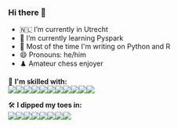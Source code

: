 ### Hi there 👋

<!--
**zoneout215/zoneout215** is a ✨ _special_ ✨ repository because its `README.md` (this file) appears on your GitHub profile.

Here are some ideas to get you started:
-->

- 🇳🇱 I’m currently in Utrecht
- 🌱 I’m currently learning Pyspark
- 🤖 Most of the time I'm writing on Python and R  
- 😄 Pronouns: he/him
- ♟️ Amateur chess enjoyer

🦾 **I'm skilled with:**  
<img src="https://camo.githubusercontent.com/a71f1a20d58a3506dd5f32dcb31461bd5102a0bd33dbf49db9195c589eaca8d7/68747470733a2f2f696d672e736869656c64732e696f2f62616467652f707974686f6e2532302d2532333134333534432e7376673f267374796c653d666f722d7468652d6261646765266c6f676f3d707974686f6e266c6f676f436f6c6f723d7768697465"><img src='https://img.shields.io/badge/Apache%20Spark-E25A1C.svg?style=for-the-badge&logo=Apache-Spark&logoColor=white'><img src="https://camo.githubusercontent.com/c7b7cc7ee69f29e63d868190f2c26df123e4a5cdd2b87c7da409397bfd64020c/68747470733a2f2f696d672e736869656c64732e696f2f62616467652f70616e6461732532302d2532333135303435382e7376673f267374796c653d666f722d7468652d6261646765266c6f676f3d70616e646173266c6f676f436f6c6f723d7768697465"><img src ="https://camo.githubusercontent.com/7adba513e360fc04d78fe10bb6d810150ce502fc692be52905f923385655c04d/68747470733a2f2f696d672e736869656c64732e696f2f62616467652f4a7570797465722532302d2532334633373632362e7376673f267374796c653d666f722d7468652d6261646765266c6f676f3d4a757079746572266c6f676f436f6c6f723d7768697465"><img src ="https://img.shields.io/badge/r-%23276DC3.svg?style=for-the-badge&logo=r&logoColor=white]"><img src ="https://img.shields.io/badge/Matplotlib-%23ffffff.svg?style=for-the-badge&logo=Matplotlib&logoColor=black"><img src= "https://img.shields.io/badge/numpy-%23013243.svg?style=for-the-badge&logo=numpy&logoColor=white)"><img src=https://camo.githubusercontent.com/22d1116e541b7b380161ed7c77ceb24e5e88a71acbec6d9dae7a5624b23a46fd/68747470733a2f2f696d672e736869656c64732e696f2f62616467652f6769742532302d2532334630353033332e7376673f267374796c653d666f722d7468652d6261646765266c6f676f3d676974266c6f676f436f6c6f723d7768697465><img src = "https://img.shields.io/badge/terraform-%235835CC.svg?style=for-the-badge&logo=terraform&logoColor=white"><img src ="https://img.shields.io/badge/GNU%20Bash-4EAA25.svg?style=for-the-badge&logo=Bash&logoColor=white"><img src='https://img.shields.io/badge/Apache%20Hadoop-66CCFF.svg?style=for-the-badge&logo=Apache-Hadoop&logoColor=black'>

🛠 **I dipped my toes in:**  
<img src = "https://camo.githubusercontent.com/11471bdc4fd1c7f2f1fe6c397c9096d597acc4397ac3e03d02dcdd5f05f1c508/68747470733a2f2f696d672e736869656c64732e696f2f62616467652f706f7374677265732d2532333331363139322e7376673f267374796c653d666f722d7468652d6261646765266c6f676f3d706f737467726573716c266c6f676f436f6c6f723d7768697465" ><img src="https://camo.githubusercontent.com/d42cacdb5af23f041efb7780aef6b49ac733623684a97a87b000a0821692fee9/68747470733a2f2f696d672e736869656c64732e696f2f62616467652f68746d6c2532302d2532334533344632362e7376673f267374796c653d666f722d7468652d6261646765266c6f676f3d68746d6c35266c6f676f436f6c6f723d7768697465"><img src = "https://img.shields.io/badge/Keras-%23D00000.svg?style=for-the-badge&logo=Keras&logoColor=white"><img src ="https://img.shields.io/badge/SciPy-%230C55A5.svg?style=for-the-badge&logo=scipy&logoColor=%white"><img src="https://img.shields.io/badge/CMake-%23008FBA.svg?style=for-the-badge&logo=cmake&logoColor=white"><img src = "https://img.shields.io/badge/docker-%230db7ed.svg?style=for-the-badge&logo=docker&logoColor=white"><img src = "https://img.shields.io/badge/css-%231572B6.svg?style=for-the-badge&logo=css3&logoColor=white"><img src = "https://img.shields.io/badge/Kubernetes-326CE5.svg?style=for-the-badge&logo=Kubernetes&logoColor=white">



